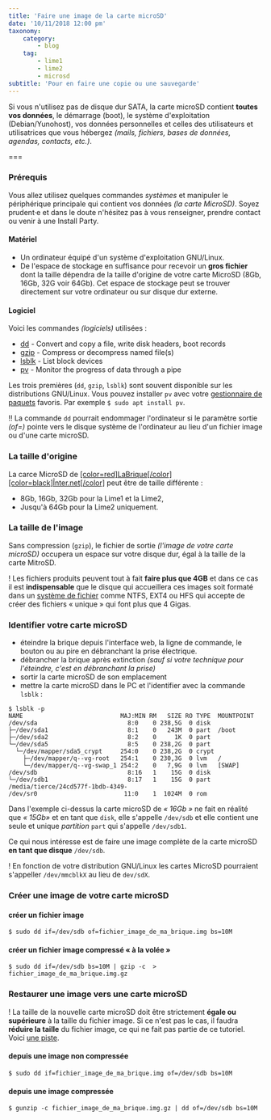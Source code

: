 ```yaml
---
title: 'Faire une image de la carte microSD'
date: '10/11/2018 12:00 pm'
taxonomy:
    category:
        - blog
    tag:
        - lime1
        - lime2
        - microsd
subtitle: 'Pour en faire une copie ou une sauvegarde'
---
```


Si vous n'utilisez pas de disque dur SATA, la carte microSD contient **toutes vos données**, le démarrage (boot), le système d'exploitation (Debian/Yunohost), vos données personnelles et celles des utilisateurs et utilisatrices que vous hébergez _(mails, fichiers, bases de données, agendas, contacts, etc.)_.

===
### Prérequis

Vous allez utilisez quelques commandes _systèmes_ et manipuler le périphérique principale qui contient vos données _(la carte MicroSD)_. Soyez prudent·e et dans le doute n'hésitez pas à vous renseigner, prendre contact ou venir à une Install Party.

#### Matériel

* Un ordinateur équipé d'un système d'exploitation GNU/Linux.
* De l'espace de stockage en suffisance pour recevoir un **gros fichier** dont la taille dépendra de la taille d'origine de votre carte MicroSD (8Gb, 16Gb, 32G voir 64Gb).  Cet espace de stockage peut se trouver directement sur votre ordinateur ou sur disque dur externe.

#### Logiciel

Voici les commandes _(logiciels)_ utilisées :

* [dd](https://ss64.com/bash/dd.html) - Convert and copy a file, write disk headers, boot records
* [gzip](https://ss64.com/bash/gzip.html) - Compress or decompress named file(s)
* [lsblk](https://ss64.com/bash/lsblk.html) - List block devices
* [pv](https://ss64.com/bash/pv.html) - Monitor the progress of data through a pipe

Les trois premières (`dd`, `gzip`, `lsblk`) sont souvent disponible sur les distributions GNU/Linux. Vous pouvez installer `pv` avec votre [gestionnaire de paquets](https://fr.wikipedia.org/wiki/Gestionnaire_de_paquets) favoris. Par exemple `$ sudo apt install pv`.

!! La commande `dd` pourrait endommager l'ordinateur si le paramètre sortie _(of=)_ pointe vers le disque système de l'ordinateur au lieu d'un fichier image ou d'une carte microSD.

### La taille d'origine

La carce MicroSD de [[color=red]LaBrique[/color][color=black]Înter.net[/color]](https://labriqueinter.net) peut être de taille différente :

* 8Gb, 16Gb, 32Gb pour la Lime1 et la Lime2,
* Jusqu'à 64Gb pour la Lime2 uniquement.

### La taille de l'image

Sans compression (`gzip`), le fichier de sortie _(l'image de votre carte microSD)_ occupera un espace sur votre disque dur, égal à la taille de la carte MitroSD.

! Les fichiers produits peuvent tout à fait **faire plus que 4GB** et dans ce cas il est **indispensable** que le disque qui accueillera ces images soit formaté dans un [système de fichier](https://fr.wikipedia.org/wiki/Syst%C3%A8me_de_fichiers) comme NTFS, EXT4 ou HFS qui accepte de créer des fichiers « unique » qui font plus que 4 Gigas.  

### Identifier votre carte microSD

* éteindre la brique depuis l'interface web, la ligne de commande, le bouton ou au pire en débranchant la prise électrique.
* débrancher la brique après extinction _(sauf si votre technique pour l'éteindre, c'est en débranchant la prise)_
* sortir la carte microSD de son emplacement
* mettre la carte microSD dans le PC et l'identifier avec la commande `lsblk` :

```
$ lsblk -p
NAME                           MAJ:MIN RM   SIZE RO TYPE  MOUNTPOINT
/dev/sda                         8:0    0 238,5G  0 disk  
├─/dev/sda1                      8:1    0   243M  0 part  /boot
├─/dev/sda2                      8:2    0     1K  0 part  
└─/dev/sda5                      8:5    0 238,2G  0 part  
  └─/dev/mapper/sda5_crypt     254:0    0 238,2G  0 crypt
    ├─/dev/mapper/q--vg-root   254:1    0 230,3G  0 lvm   /
    └─/dev/mapper/q--vg-swap_1 254:2    0   7,9G  0 lvm   [SWAP]
/dev/sdb                         8:16   1    15G  0 disk  
└─/dev/sdb1                      8:17   1    15G  0 part  /media/tierce/24cd577f-1bdb-4349-
/dev/sr0                        11:0    1  1024M  0 rom  
```

Dans l'exemple ci-dessus la carte microSD de _« 16Gb »_ ne fait en réalité que _« 15Gb»_ et en tant que `disk`, elle s'appelle `/dev/sdb` et elle contient une seule et unique _partition_ `part` qui s'appelle `/dev/sdb1`.

Ce qui nous intéresse est de faire une image complète de la carte microSD **en tant que disque** `/dev/sdb`.

! En fonction de votre distribution GNU/Linux les cartes MicroSD pourraient s'appeller `/dev/mmcblkX` au lieu de `dev/sdX`.


### Créer une image de votre carte microSD


#### créer un fichier image

```
$ sudo dd if=/dev/sdb of=fichier_image_de_ma_brique.img bs=10M
```

#### créer un fichier image compressé « à la volée »

```
$ sudo dd if=/dev/sdb bs=10M | gzip -c  > fichier_image_de_ma_brique.img.gz
```

### Restaurer une image vers une carte microSD

! La taille de la nouvelle carte microSD doit être strictement **égale ou supérieure** à la taille du fichier image. Si ce n'est pas le cas, il faudra **réduire la taille** du fichier image, ce qui ne fait pas partie de ce tutoriel. Voici [une piste](http://www.aoakley.com/articles/2015-10-09-resizing-sd-images.php).

#### depuis une image non compressée

```
$ sudo dd if=fichier_image_de_ma_brique.img of=/dev/sdb bs=10M
```

#### depuis une image compressée

```
$ gunzip -c fichier_image_de_ma_brique.img.gz | dd of=/dev/sdb bs=10M
```


